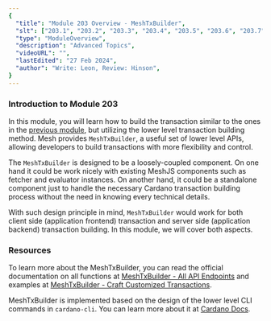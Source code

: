 ```yaml
---
{
  "title": "Module 203 Overview - MeshTxBuilder",
  "slt": ["203.1", "203.2", "203.3", "203.4", "203.5", "203.6", "203.7"],
  "type": "ModuleOverview",
  "description": "Advanced Topics",
  "videoURL": "",
  "lastEdited": "27 Feb 2024",
  "author": "Write: Leon, Review: Hinson",
}
---
```


### Introduction to Module 203

In this module, you will learn how to build the transaction similar to the ones in the [previous module](/course/module/200/overview), but utilizing the lower level transaction building method. Mesh provides `MeshTxBuilder`, a useful set of lower level APIs, allowing developers to build transactions with more flexibility and control.

The `MeshTxBuilder` is designed to be a loosely-coupled component. On one hand it could be work nicely with existing MeshJS components such as fetcher and evaluator instances. On another hand, it could be a standalone component just to handle the necessary Cardano transaction building process without the need in knowing every technical details.

With such design principle in mind, `MeshTxBuilder` would work for both client side (application frontend) transaction and server side (application backend) transaction building. In this module, we will cover both aspects.

### Resources

To learn more about the MeshTxBuilder, you can read the official documentation on all functions at [MeshTxBuilder - All API Endpoints](https://meshjs.dev/apis/transaction/builder) and examples at [MeshTxBuilder - Craft Customized Transactions](https://meshjs.dev/apis/transaction/builderExample).

MeshTxBuilder is implemented based on the design of the lower level CLI commands in `cardano-cli`. You can learn more about it at [Cardano Docs](https://docs.cardano.org/development-guidelines/use-cli/).

